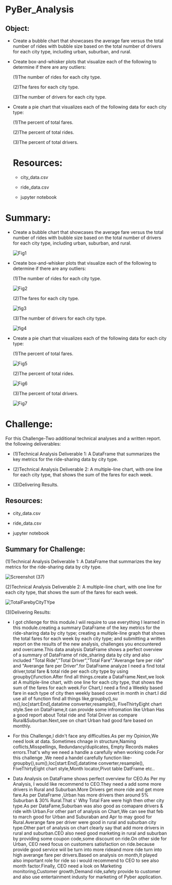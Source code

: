# PyBer_Analysis


## Object:

*  Create a bubble chart that showcases the average fare versus the total number of rides with bubble size based on the total number of drivers for each city type, including urban, suburban, and rural.




* Create box-and-whisker plots that visualize each of the following to determine if there are any outliers:

     (1)The number of rides for each city type.


     (2)The fares for each city type.


     (3)The number of drivers for each city type.



* Create a pie chart that visualizes each of the following data for each city type:


     (1)The percent of total fares.


     (2)The percent of total rides.


     (3)The percent of total drivers.
     
     
     
  # Resources:
  
  * city_data.csv
  
  * ride_data.csv
  
  * jupyter notebook
  
  
 # Summary:
 
 
 *  Create a bubble chart that showcases the average fare versus the total number of rides with bubble size based on the total number of drivers for each city type, including       urban, suburban, and rural.
 
 
 
       
       
       ![Fig1](https://user-images.githubusercontent.com/65969608/86486735-b49d4e80-bd21-11ea-8b93-77791be9fc1b.png)
       
       
       
       
       
 *  Create box-and-whisker plots that visualize each of the following to determine if there are any outliers:
 
 
 
 
       (1)The number of rides for each city type.
       
       
       
       
       ![Fig2](https://user-images.githubusercontent.com/65969608/86487118-e6fb7b80-bd22-11ea-8d72-6c53b400c5e2.png)
       
       
       
       
       (2)The fares for each city type.
       
       
       
       ![fig3](https://user-images.githubusercontent.com/65969608/86487225-2cb84400-bd23-11ea-9b8a-e52891d5a388.png)
       
       
       
       (3)The number of drivers for each city type.
       
       
       
       ![fig4](https://user-images.githubusercontent.com/65969608/86487291-51acb700-bd23-11ea-88dd-874750d2d77b.png)
       
       
       
       
       
  *  Create a pie chart that visualizes each of the following data for each city type:
  
  
  


       (1)The percent of total fares.
       
       
       
        ![Fig5](https://user-images.githubusercontent.com/65969608/86487392-891b6380-bd23-11ea-8601-ab9ea9084f16.png)
       
       


     (2)The percent of total rides.
     
     
     
        ![Fig6](https://user-images.githubusercontent.com/65969608/86487422-a2bcab00-bd23-11ea-9107-6190f655f47a.png)
        
        
        


     (3)The percent of total drivers.
     
     
     
        ![Fig7](https://user-images.githubusercontent.com/65969608/86487449-b700a800-bd23-11ea-9063-eb2559662f11.png)
        
        
        
        
        
        
        
        
        
# Challenge:
   
   
   For this Challenge-Two additional technical analyses and a written report. the following deliverables:
   
   

   *  (1)Technical Analysis Deliverable 1: A DataFrame that summarizes the key metrics for the ride-sharing data by city type.
   
   
   *  (2)Technical Analysis Deliverable 2: A multiple-line chart, with one line for each city type, that shows the sum of the fares for each week.
      
      
      
   *  (3)Delivering Results.
   
   
   
   
   
   ## Resources:
   
   
   * city_data.csv
  
   * ride_data.csv
  
   * jupyter notebook
   
   
   
 ## Summary for Challenge:
 
 
 
(1)Technical Analysis Deliverable 1: A DataFrame that summarizes the key metrics for the ride-sharing data by city type.
   
   
   
   ![Screenshot (37)](https://user-images.githubusercontent.com/65969608/86488199-d3054900-bd25-11ea-9ec8-97538ad35bf9.png)
   
   
   
   
(2)Technical Analysis Deliverable 2: A multiple-line chart, with one line for each city type, that shows the sum of the fares for each week.
   
   
   
   
   ![TotalFarebyCityTYpe](https://user-images.githubusercontent.com/65969608/86488232-f7f9bc00-bd25-11ea-8781-d596b45e4206.png)
   
   
   
   
 (3)Delivering Results:
 
 
*  I got chllenge for this module.I wiil require to use everything I learned in this module.creating a summary DataFrame of the key metrics for the ride-sharing data by city type; creating a multiple-line graph that shows the total fares for each week by each city type; and submitting a written report on the results of the new analysis, challenges you encountered and overcame.This data analysis DataFrame shows a perfect overview of a summary of DataFrame of ride_sharing data by city and also included "Total Ride","Total Driver","Total Fare"."Averange fare per ride" and "Averange fare per Driver".for  DataFrame analyze I need a find total driver,total fare & total ride per each city type by using groupby()function.After find all things.create a DataFrame.Next,we look at  A multiple-line chart, with one line for each city type, that shows the sum of the fares for each week.For Chart,I need a find a Weekly based fare in each type of city then weekly based covert in month in chart.I did use all of function find all things like,groupby(),su m(),loc[start:End],datatime converter,resample(), FiveThirtyEight chart style.See on DataFrame,it can provide some infromation like Urban Has a good report about Total ride and Total Driver  as compare  Rural&Suburban.Next,see on chart Urban had good fare based on monthly.




* For this Challenge,I didn't face any difficulties.As per my Opinion,We need look at data. Sometimes chnage in structure,Naming coflicts,Misspellings,  Redundancy/duplicates, Empty Records makes errors.That's why we need a handle a carefully when working code.For this challenge ,We need a handel carefully function like-groupby(),sum(),loc[start:End],datatime converter,resample(), FiveThirtyEight chart style,Month locator,Pivot table DatFrame etc..




* Data Analysis  on DataFrame shows perfect overview for CEO.As Per my Analysis, I would like recommend to CEO.They need a add some more drivers in Rural and Suburban.More Drivers  get more ride and get more fare.As per DataFrame ,Urban has  more  drivers then around 5%   Suburban & 30% Rural.That s' Why Total Fare were high then other city type.As per DataFame,Suburban was  also good as comapare drivers & ride with Urban.For other part of analysis on Chart,We can see  that feb to march good for Urban and Suburaban and Apr to may  good for Rural.Averange fare per driver were good in rural and suburban city type.Other part of analysis on chart clearly say that add more drivers in rural and  suburban.CEO also need good marketing in rural and suburban by  providing some coupon code,some discount on ride.On other side for Urban, CEO need  focus on customers satisfaction  on ride.because provide good service  wiil be turn into more rideand more ride turn into high averange fare per drivers.Based on analysis on month,It played also important role for ride so i would recommend to CEO to see also month factor.Finally, CEO need a look on Marketing monitoring,Customer growth,Demand ride,safety provide to customer and also use entertainment industy for marketing of Pyber application.




 
 
 
 
  
   
       
       
       
       
       
  
  



 
 
 
     


  
 
 
 
